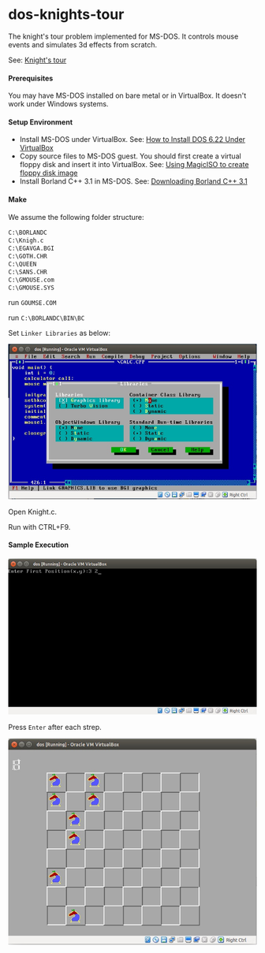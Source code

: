 # dos-knights-tour
The knight's tour problem implemented for MS-DOS. It controls mouse events and simulates 3d effects from scratch.

See: [Knight's tour](https://en.wikipedia.org/wiki/Knight%27s_tour)

#### Prerequisites
You may have MS-DOS installed on bare metal or in VirtualBox. It doesn't work under Windows systems.

#### Setup Environment
* Install MS-DOS under VirtualBox.
See: [How to Install DOS 6.22 Under VirtualBox](http://www.instructables.com/id/How-To-Install-DOS-622-Under-VirtualBox/?ALLSTEPS)
* Copy source files to MS-DOS guest. You should first create a virtual floppy disk and insert it into VirtualBox.
See: [Using MagicISO to create floppy disk image](http://www.magiciso.com/tutorials/miso-createfloppyimage.htm)
* Install Borland C++ 3.1 in MS-DOS.
See: [Downloading Borland C++ 3.1](https://winworldpc.com/download/49068656-18DA-11E4-99E5-7054D21A8599)

#### Make
We assume the following folder structure:
```text
C:\BORLANDC
C:\Knigh.c
C:\EGAVGA.BGI
C:\GOTH.CHR
C:\QUEEN
C:\SANS.CHR
C:\GMOUSE.com
C:\GMOUSE.SYS
```

run `GOUMSE.COM`

run `C:\BORLANDC\BIN\BC`

Set `Linker Libraries` as below:

![linker-libraries](linker-libraries.jpg)

Open Knight.c.

Run with CTRL+F9.

#### Sample Execution
![screenshot1](screenshot1.jpg)

Press `Enter` after each strep.

![screenshot2](screenshot2.jpg)